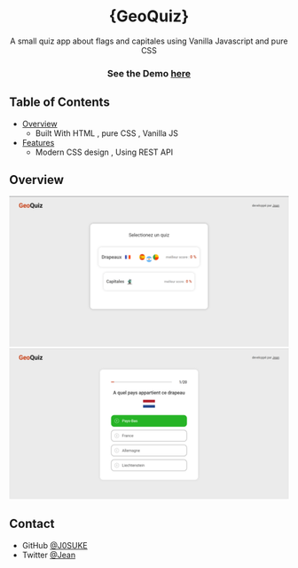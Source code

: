 <!-- Please update value in the {}  -->

<h1 align="center">{GeoQuiz}</h1>

<div align="center">
   A small quiz app about flags and capitales using Vanilla Javascript and pure CSS
</div>

<div align="center">
  <h3>
    See the Demo 
    <a href="https://j0suke.github.io/Geography-quiz-app/" target="_blank">
      here
    </a>
  </h3>
</div>

## Table of Contents

- [Overview](#overview)
  - Built With HTML , pure CSS , Vanilla JS
- [Features](#features)
  - Modern CSS design , Using REST API

## Overview

![screenshot](screenshots/home.png)
![screenshot](screenshots/quiz.png)


## Contact

- GitHub [@J0SUKE](https://github.com/J0SUKE/)
- Twitter [@Jean](https://twitter.com/Jean_M_____I)
